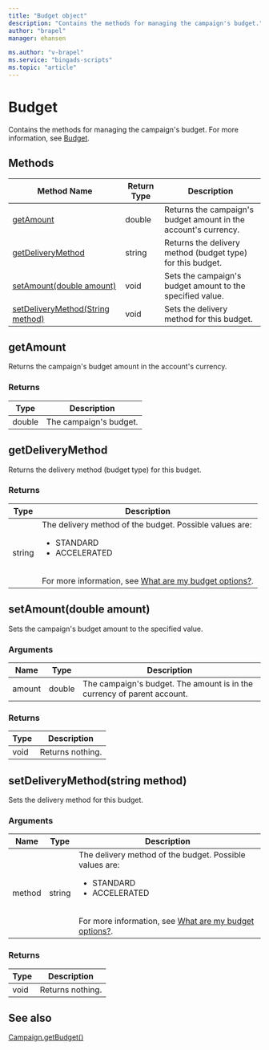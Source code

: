```yaml
---
title: "Budget object"
description: "Contains the methods for managing the campaign's budget."
author: "brapel"
manager: ehansen

ms.author: "v-brapel"
ms.service: "bingads-scripts"
ms.topic: "article"
---
```


# Budget
Contains the methods for managing the campaign's budget. For more information, see [Budget](/bingads/guides/entity-hierarchy-limits#budget).

## Methods
|Method Name|Return Type|Description|
|-|-|-
[getAmount](#getamount)|double|Returns the campaign's budget amount in the account's currency.
[getDeliveryMethod](#getdeliverymethod)|string|Returns the delivery method (budget type) for this budget.
[setAmount(double amount)](#setamount~double-amount~)|void|Sets the campaign's budget amount to the specified value.
[setDeliveryMethod(String method)](#setdeliverymethod~string-method~)|void|Sets the delivery method for this budget.

## <a name="getamount"></a>getAmount
Returns the campaign's budget amount in the account's currency.

### Returns
|Type|Description|
|-|-
double|The campaign's budget.

## <a name="getdeliverymethod"></a>getDeliveryMethod
Returns the delivery method (budget type) for this budget. 

### Returns
|Type|Description|
|-|-
string|The delivery method of the budget. Possible values are:<br /><ul><li>STANDARD</li><li>ACCELERATED</li></ul><br />For more information, see [What are my budget options?](https://help.bingads.microsoft.com/#apex/3/en/51006/1).

## <a name="setamount~double-amount~"></a>setAmount(double amount)
Sets the campaign's budget amount to the specified value.

### Arguments
|Name|Type|Description|
|-|-|-
amount|double|The campaign's budget. The amount is in the currency of parent account.

### Returns
|Type|Description|
|-|-
void|Returns nothing.

## <a name="setdeliverymethod~string-method~"></a>setDeliveryMethod(string method)
Sets the delivery method for this budget. 

### Arguments
|Name|Type|Description|
|-|-|-
method|string|The delivery method of the budget. Possible values are:<ul><li>STANDARD</li><li>ACCELERATED</li></ul><br />For more information, see [What are my budget options?](https://help.bingads.microsoft.com/#apex/3/en/51006/1).<br />

### Returns
|Type|Description|
|-|-
void|Returns nothing.


## See also

[Campaign.getBudget()](Campaign.md#getbudget)